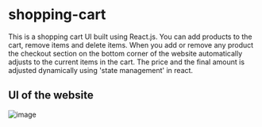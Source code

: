# shopping-cart

This is a shopping cart UI built using React.js. You can add products to the cart, remove items and delete items. When you add or remove any product the checkout section on the bottom corner of the website automatically adjusts to the current items in the cart. The price and the final amount is adjusted dynamically using 'state management' in react.

## UI of the website

![image](https://github.com/subhashis2204/shopping-cart/assets/76895635/826d1164-3cc9-4356-bfcb-02ff02236a7c)
